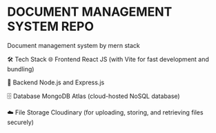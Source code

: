 # DOCUMENT MANAGEMENT SYSTEM REPO
Document management system by mern stack

🛠 Tech Stack 🌐 Frontend React JS (with Vite for fast development and bundling)

🔗 Backend Node.js and Express.js

🗄 Database MongoDB Atlas (cloud-hosted NoSQL database)

☁️ File Storage Cloudinary (for uploading, storing, and retrieving files securely)